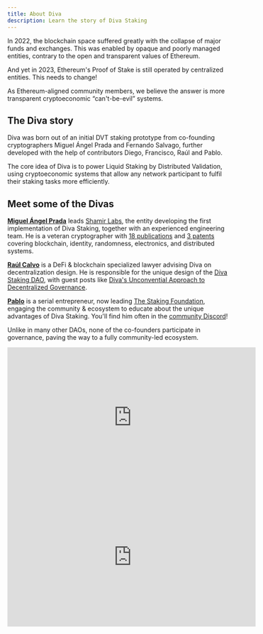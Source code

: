 ```yaml
---
title: About Diva
description: Learn the story of Diva Staking
---
```


In 2022, the blockchain space suffered greatly with the collapse of major funds and exchanges. This was enabled by opaque and poorly managed entities, contrary to the open and transparent values of Ethereum.

And yet in 2023, Ethereum's Proof of Stake is still operated by centralized entities. This needs to change!

As Ethereum-aligned community members, we believe the answer is more transparent cryptoeconomic “can't-be-evil” systems.

## The Diva story

Diva was born out of an initial DVT staking prototype from co-founding cryptographers Miguel Ángel Prada and Fernando Salvago, further developed with the help of contributors Diego, Francisco, Raúl and Pablo.

The core idea of Diva is to power Liquid Staking by Distributed Validation, using cryptoeconomic systems that allow any network participant to fulfil their staking tasks more efficiently.

## Meet some of the Divas

[**Miguel Ángel Prada**](https://www.linkedin.com/in/maprada/) leads [Shamir Labs](https://shamirlabs.org/), the entity developing the first implementation of Diva Staking, together with an experienced engineering team. He is a veteran cryptographer with [18 publications](https://www.linkedin.com/in/maprada/details/publications/?profileUrn=urn%3Ali%3Afsd_profile%3AACoAAAu_r9oBw41Uo-_zE98FA76LvKhAOJcku0o) and [3 patents](https://www.linkedin.com/in/maprada/details/patents/?profileUrn=urn%3Ali%3Afsd_profile%3AACoAAAu_r9oBw41Uo-_zE98FA76LvKhAOJcku0o) covering blockchain, identity, randomness, electronics, and distributed systems.

[**Raúl Calvo**](https://www.linkedin.com/in/raulcalvosanchez/) is a DeFi & blockchain specialized lawyer advising Diva on decentralization design. He is responsible for the unique design of the [Diva Staking DAO](dao), with guest posts like [Diva's Unconvential Approach to Decentralized Governance](https://medium.com/@divastaking/diva-staking-a-unique-approach-to-decentralized-governance-and-empowering-curation-cdd1d7ad47a9).

[**Pablo**](https://www.linkedin.com/in/micho/) is a serial entrepreneur, now leading [The Staking Foundation](foundation), engaging the community & ecosystem to educate about the unique advantages of Diva Staking. You'll find him often in the [community Discord](https://discord.gg/diva)!

Unlike in many other DAOs, none of the co-founders participate in governance, paving the way to a fully community-led ecosystem.

<iframe width="560" height="315" src="https://www.youtube.com/embed/IHgMk15g2D4?si=0nWrjKLDsAKQ8CkR" title="YouTube video player" frameborder="0" allow="accelerometer; autoplay; clipboard-write; encrypted-media; gyroscope; picture-in-picture; web-share" allowfullscreen></iframe>


<iframe width="560" height="315" src="https://www.youtube.com/embed/LJJY_l4VsoQ?si=apdQhcuoID8e2pHO" title="YouTube video player" frameborder="0" allow="accelerometer; autoplay; clipboard-write; encrypted-media; gyroscope; picture-in-picture; web-share" allowfullscreen></iframe>
